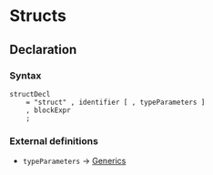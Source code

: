 # Structs

## Declaration
### Syntax
```ebnf
structDecl
    = "struct" , identifier [ , typeParameters ]
    , blockExpr
    ;
```

### External definitions
* `typeParameters` -> [Generics](generics.md)